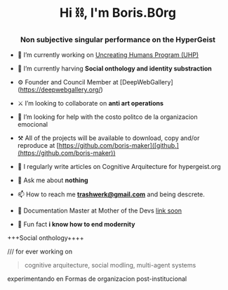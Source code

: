 <h1 align="center">Hi ⛓, I'm Boris.B0rg</h1>
<h3 align="center">Non subjective singular performance on the HyperGeist</h3>

- 🔭 I’m currently working on [Uncreating Humans Program (UHP)](guilliotine.xyz)

- 🌱 I’m currently harving  **Social onthology and identity substraction**

- ⚙️ Founder and Council Member at [DeepWebGallery] (https://deepwebgallery.org/)

- ⚔️ I’m looking to collaborate on **anti art operations**

- 💊 I’m looking for help with the costo politco de la organizacion emocional

- ⚒ All of the projects will be available to download, copy and/or reproduce at [https://github.com/boris-maker]([github.](https://github.com/boris-maker))

- 📝 I regularly write articles on Cognitive Arquitecture for hypergeist.org

- 💬 Ask me about **nothing**

- 📫 How to reach me **trashwerk@gmail.com** and being descrete.

- 📄 Documentation Master at Mother of the Devs [link soon]()

- 🔑 Fun fact **i know how to end modernity**



+++Social onthology++++


/// for ever working on 

> cognitive arquitecture, 
social modling, 
multi-agent systems



experimentando en Formas de organizacion post-institucional
